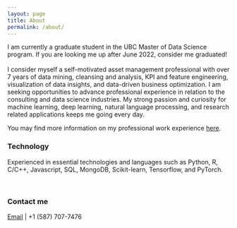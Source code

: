 ```yaml
---
layout: page
title: About
permalink: /about/
---
```


I am currently a graduate student in the UBC Master of Data Science program. If you are looking me up after June 2022, consider me graduated!  
<br> 
I consider myself a self-motivated asset management professional with over 7 years of data mining, cleansing and analysis, KPI and feature engineering, visualization of data insights, and data-driven business optimization. I am seeking opportunities to advance professional experience in relation to the consulting and data science industries. My strong passion and curiosity for machine learning, deep learning, natural language processing, and research related applications keeps me going every day. 

You may find more information on my professional work experience [here]().

### Technology

Experienced in essential technologies and languages such as Python, R, C/C++, Javascript, SQL, MongoDB, Scikit-learn, Tensorflow, and PyTorch.  


<br>

### Contact me
[Email](mailto:artanzand@yahoo.co.uk)  |   +1 (587) 707-7476
